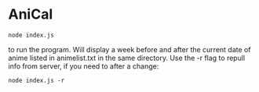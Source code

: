 AniCal
======

    node index.js
to run the program. Will display a week before and after the current date of
anime listed in animelist.txt in the same directory.
Use the -r flag to repull info from server, if you need to after a change:

    node index.js -r
